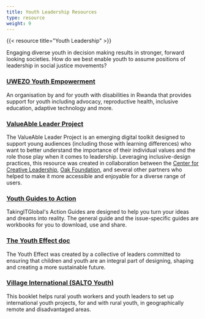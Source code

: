 ```yaml
---
title: Youth Leadership Resources
type: resource
weight: 9
---
```

{{< resource title="Youth Leadership" >}}

<p class="resource-intro">Engaging diverse youth in decision making results in stronger, forward looking societies. How do we best enable youth to assume positions of leadership in social justice movements?</p>

### [UWEZO Youth Empowerment](https://uwezoyouth.org/)
An organisation by and for youth with disabilities in Rwanda that provides support for youth including advocacy, reproductive health, inclusive education, adaptive technology and more.

### [ValueAble Leader Project](https://www.valueableleaderproject.com/)

The ValueAble Leader Project is an emerging digital toolkit designed to support young audiences (including those with learning differences) who want to better understand the importance of their individual values and the role those play when it comes to leadership. Leveraging inclusive-design practices, this resource was created in collaboration between the [Center for Creative Leadership](https://www.ccl.org/), [Oak Foundation](http://oakfnd.org/), and several other partners who helped to make it more accessible and enjoyable for a diverse range of users.

### [Youth Guides to Action](https://www.tigweb.org/action-tools/guide/)

TakingITGlobal's Action Guides are designed to help you turn your ideas and dreams into reality. The general guide and the issue-specific guides are workbooks for you to download, use and share.

### [The Youth Effect doc](https://www.scribd.com/document/44198893/The-Youth-Effect)

The Youth Effect was created by a collective of leaders committed to ensuring that children and youth are an integral part of designing, shaping and creating a more sustainable future.

### [Village International (SALTO Youth)](https://www.salto-youth.net/rc/inclusion/inclusionpublications/villageinternational/)

This booklet helps rural youth workers and youth leaders to set up international youth projects, for and with rural youth, in geographically remote and disadvantaged areas.
